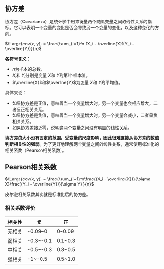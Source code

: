 ## 协方差

协方差（Covariance）是统计学中用来衡量两个随机变量之间的线性关系的指标。它可以表明一个变量的变化是否会导致另一个变量的变化，以及这种变化的方向。

$\Large{cov(x, y)} = \frac{\sum_{i=1}^n (X_i - \overline{X})(Y_i - \overline{Y})}{n}$

**各符号含义：**

- $n$为样本的总数。
- $X_i$和 $Y_i$分别是变量 $X$和 $Y$的第$i$个样本值。
- $\overline{X}$和$\overline{Y}$为变量 $X$和 $Y$的平均值。

具体来说：

- 如果协方差是正值，意味着当一个变量增大时，另一个变量也会相应增大，二者呈正相关关系。
- 如果协方差是负值，意味着当一个变量增大时，另一个变量会减小，二者呈负相关关系。
- 如果协方差接近零，说明这两个变量之间没有明显的线性关系。

**协方差的大小没有固定的范围，受变量的尺度影响，因此很难直接从协方差的数值判断相关性的强弱**。为了更好地理解两个变量之间的线性关系，通常使用标准化的相关系数（Pearson相关系数）。

## Pearson相关系数

$\Large{cov(x, y)} = \frac{\sum_{i=1}^n\frac{(X_i - \overline{X})}{\sigma X}\frac{(Y_i - \overline{Y})}{\sigma Y} }{n}$

皮尔逊相关系数其实就是标准化后的协方差。

### 相关系数评价

| 相关性 | 负        | 正      |
| ------ | --------- | ------- |
| 无相关 | -0.09~0   | 0~0.09  |
| 弱相关 | -0.3~-0.1 | 0.1~0.3 |
| 中相关 | -0.5~-0.3 | 0.3~0.5 |
| 强相关 | -1~-0.5   | 0.5~1.0 |


